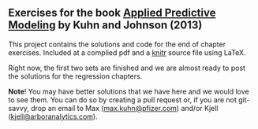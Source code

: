 Exercises for the book [Applied Predictive Modeling](http://appliedpredictivemodeling.com) by Kuhn and Johnson (2013)
--

This project contains the solutions and code for the end of chapter exercises. Included at a complied pdf and a [knitr](http://yihui.name/knitr/) source file using LaTeX. 

Right now, the first two sets are finished and we are almost ready to post the solutions for the regression chapters.

**Note**! You may have better solutions that we have here and we would love to see them. You can do so by creating a pull request or, if you are not git-savvy, drop an email to Max (<max.kuhn@pfizer.com>) and/or Kjell (<kjell@arboranalytics.com>).

